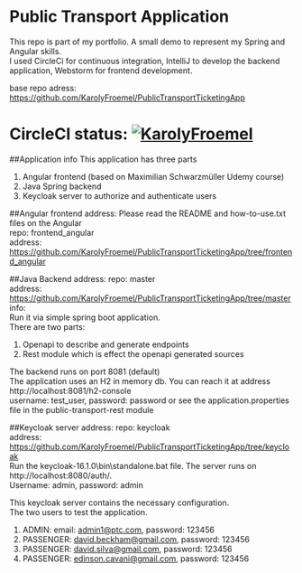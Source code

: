 # Public Transport Application

This repo is part of my portfolio. A small demo to represent my Spring and Angular skills. <br>
I used CircleCi for continuous integration, IntelliJ to develop the backend application, Webstorm for frontend development. <br>

base repo adress: https://github.com/KarolyFroemel/PublicTransportTicketingApp

# CircleCI status: [![KarolyFroemel](https://circleci.com/gh/KarolyFroemel/PublicTransportTicketingApp.svg?style=svg)](https://circleci.com/gh/KarolyFroemel/PublicTransportTicketingApp)

##Application info
This application has three parts <br>
1. Angular frontend (based on Maximilian Schwarzmüller Udemy course)
2. Java Spring backend
3. Keycloak server to authorize and authenticate users

##Angular frontend address:
Please read the README and how-to-use.txt files on the Angular <br>
repo: frontend_angular <br> 
address: https://github.com/KarolyFroemel/PublicTransportTicketingApp/tree/frontend_angular

##Java Backend address:
repo: master <br>
address: https://github.com/KarolyFroemel/PublicTransportTicketingApp/tree/master <br>
info: <br>
Run it via simple spring boot application. <br>
There are two parts: <br>
1. Openapi to describe and generate endpoints
2. Rest module which is effect the openapi generated sources <br>

The backend runs on port 8081 (default) <br>
The application uses an H2 in memory db. You can reach it at address http://localhost:8081/h2-console <br>
username: test_user, password: password or see the application.properties file in the public-transport-rest module


##Keycloak server address:
repo: keycloak <br>
address: https://github.com/KarolyFroemel/PublicTransportTicketingApp/tree/keycloak <br>
Run the keycloak-16.1.0\bin\standalone.bat file. The server runs on http://localhost:8080/auth/. <br>
Username: admin, password: admin

This keycloak server contains the necessary configuration. <br>
The two users to test the application. <br>
1. ADMIN: email: admin1@ptc.com, password: 123456
2. PASSENGER: david.beckham@gmail.com, password: 123456
4. PASSENGER: david.silva@gmail.com, password: 123456
5. PASSENGER: edinson.cavani@gmail.com, password: 123456

